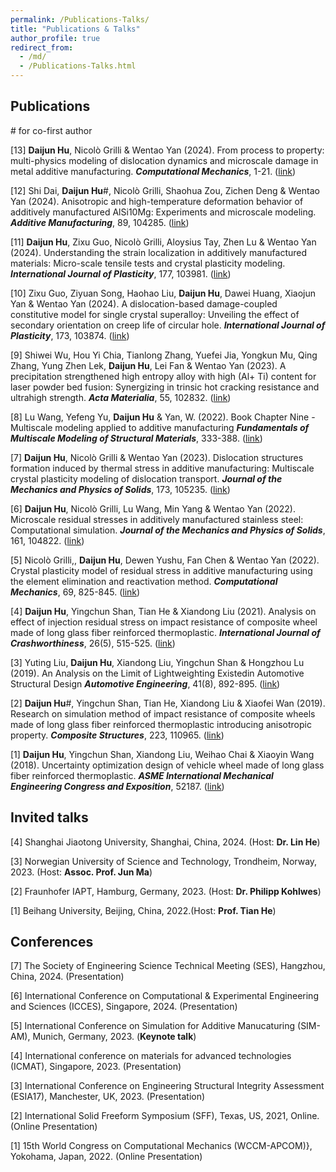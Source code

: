 ```yaml
---
permalink: /Publications-Talks/
title: "Publications & Talks"
author_profile: true
redirect_from: 
  - /md/
  - /Publications-Talks.html
---
```


## Publications
\# for co-first author

[13] **Daijun Hu**, Nicolò Grilli & Wentao Yan (2024). From process to property: multi-physics modeling of dislocation dynamics and microscale damage in metal additive manufacturing. **_Computational Mechanics_**, 1-21. ([link](https://doi.org/10.1007/s00466-024-02560-7))

[12] Shi Dai, **Daijun Hu**#, Nicolò Grilli, Shaohua Zou, Zichen Deng & Wentao Yan (2024). Anisotropic and high-temperature deformation behavior of additively manufactured AlSi10Mg: Experiments and microscale modeling. **_Additive Manufacturing_**, 89, 104285. ([link](https://doi.org/10.1016/j.addma.2024.104285))

[11] **Daijun Hu**, Zixu Guo, Nicolò Grilli, Aloysius Tay, Zhen Lu & Wentao Yan (2024). Understanding the strain localization in additively manufactured materials: Micro-scale tensile tests and crystal plasticity modeling. **_International Journal of Plasticity_**, 177, 103981. ([link](https://doi.org/10.1016/j.ijplas.2024.103981))

[10] Zixu Guo, Ziyuan Song, Haohao Liu, **Daijun Hu**, Dawei Huang, Xiaojun Yan & Wentao Yan (2024). A dislocation-based damage-coupled constitutive model for single crystal superalloy: Unveiling the effect of secondary orientation on creep life of circular hole. **_International Journal of Plasticity_**, 173, 103874. ([link](https://doi.org/10.1016/j.ijplas.2024.103874))

[9] Shiwei Wu, Hou Yi Chia, Tianlong Zhang, Yuefei Jia, Yongkun Mu, Qing Zhang, Yung Zhen Lek, **Daijun Hu**, Lei Fan & Wentao Yan (2023). A precipitation strengthened high entropy alloy with high (Al+ Ti) content for laser powder bed fusion: Synergizing in trinsic hot cracking resistance and ultrahigh strength. **_Acta Materialia_**, 55, 102832. ([link](https://doi.org/10.1016/j.actamat.2023.119193))

[8] Lu Wang, Yefeng Yu, **Daijun Hu** & Yan, W. (2022). Book Chapter Nine - Multiscale modeling applied to additive manufacturing **_Fundamentals of Multiscale Modeling of Structural Materials_**, 333-388. ([link](https://doi.org/10.1016/B978-0-12-823021-3.00001-4))

[7] **Daijun Hu**, Nicolò Grilli & Wentao Yan (2023). Dislocation structures formation induced by thermal stress in additive manufacturing: Multiscale crystal plasticity modeling of dislocation transport. **_Journal of the Mechanics and Physics of Solids_**, 173, 105235. ([link](https://doi.org/10.1016/j.jmps.2023.105235))

[6] **Daijun Hu**, Nicolò Grilli, Lu Wang, Min Yang & Wentao Yan (2022). Microscale residual stresses in additively manufactured stainless steel: Computational simulation. **_Journal of the Mechanics and Physics of Solids_**, 161, 104822. ([link](https://doi.org/10.1016/j.jmps.2022.104822))

[5] Nicolò Grilli,, **Daijun Hu**, Dewen Yushu, Fan Chen & Wentao Yan (2022). Crystal plasticity model of residual stress in additive manufacturing using the element elimination and reactivation method. **_Computational Mechanics_**, 69, 825-845. ([link](https://doi.org/10.1007/s00466-021-02116-z))

[4] **Daijun Hu**, Yingchun Shan, Tian He & Xiandong Liu (2021). Analysis on effect of injection residual stress on impact resistance of composite wheel made of long glass fiber reinforced thermoplastic. **_International Journal of Crashworthiness_**, 26(5), 515-525. ([link](https://doi.org/10.1080/13588265.2020.1757583))

[3] Yuting Liu, **Daijun Hu**, Xiandong Liu, Yingchun Shan & Hongzhou Lu (2019). An Analysis on the Limit of Lightweighting Existedin Automotive Structural Design **_Automotive Engineering_**, 41(8), 892-895. ([link](https://doi.org/10.19562/j.chinasae.qcgc.2019.08.006))

[2] **Daijun Hu**#, Yingchun Shan, Tian He, Xiandong Liu & Xiaofei Wan (2019). Research on simulation method of impact resistance of composite wheels made of long glass fiber reinforced thermoplastic introducing anisotropic property. **_Composite Structures_**, 223, 110965. ([link](https://doi.org/10.1016/j.compstruct.2019.110965))

[1] **Daijun Hu**, Yingchun Shan, Xiandong Liu, Weihao Chai & Xiaoyin Wang (2018). Uncertainty optimization design of vehicle wheel made of long glass fiber reinforced thermoplastic. **_ASME International Mechanical Engineering Congress and Exposition_**, 52187. ([link](https://doi.org/10.1115/IMECE2018-86769))

## Invited talks
[4] Shanghai Jiaotong University, Shanghai, China, 2024. (Host: **Dr. Lin He**)

[3] Norwegian University of Science and Technology, Trondheim, Norway, 2023. (Host: **Assoc. Prof. Jun Ma**)

[2] Fraunhofer IAPT, Hamburg, Germany, 2023. (Host: **Dr. Philipp Kohlwes**)

[1] Beihang University, Beijing, China, 2022.(Host: **Prof. Tian He**)

## Conferences
[7] The Society of Engineering Science Technical Meeting (SES), Hangzhou, China, 2024. (Presentation)

[6] International Conference on Computational \& Experimental Engineering and Sciences (ICCES), Singapore, 2024. (Presentation)

[5] International Conference on Simulation for Additive Manucaturing (SIM-AM), Munich, Germany, 2023. (**Keynote talk**)

[4] International conference on materials for advanced technologies (ICMAT), Singapore, 2023. (Presentation)

[3] International Conference on Engineering Structural Integrity Assessment (ESIA17), Manchester, UK, 2023. (Presentation)

[2] International Solid Freeform Symposium (SFF), Texas, US, 2021, Online. (Online Presentation)

[1] 15th World Congress on Computational Mechanics (WCCM-APCOM)}, Yokohama, Japan, 2022. (Online Presentation)
